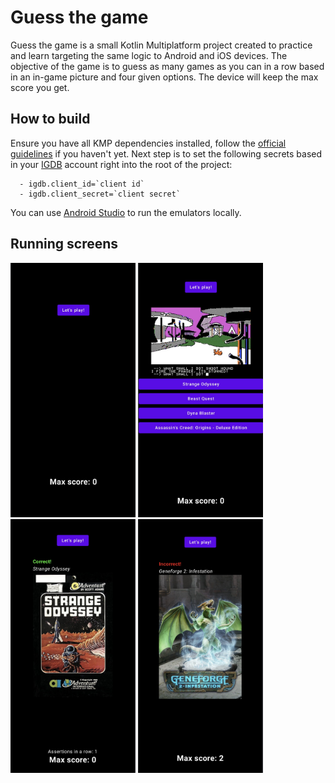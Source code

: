 # Guess the game

Guess the game is a small Kotlin Multiplatform project created to practice and learn targeting the same logic to Android and iOS devices.
The objective of the game is to guess as many games as you can in a row based in an in-game picture and four given options.
The device will keep the max score you get.

## How to build

Ensure you have all KMP dependencies installed, follow the [official guidelines](https://www.jetbrains.com/help/kotlin-multiplatform-dev/multiplatform-setup.html) if you haven't yet.
Next step is to set the following secrets based in your [IGDB](https://api-docs.igdb.com/#getting-started) account right into the root of the project:

```local.properties
  - igdb.client_id=`client id`
  - igdb.client_secret=`client secret`
```

You can use [Android Studio](https://developer.android.com/studio) to run the emulators locally.

## Running screens
<img src="public/home.png" width="200"  alt="Home"/>
<img src="public/guessing.png" width="200"  alt="Guessing"/>
<img src="public/correct.png" width="200"  alt="Correct"/>
<img src="public/incorrect.png" width="200"  alt="Incorrect"/>